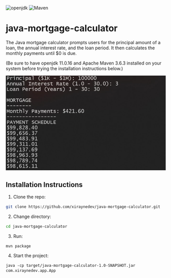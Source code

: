 ![openjdk](https://img.shields.io/badge/openjdk-11.0.16-blue)
![Maven](https://img.shields.io/badge/Maven-3.6.3-red)

# java-mortgage-calculator

The Java mortgage calculator prompts users for the principal amount of a loan, the annual interest rate, and the loan period. It then calculates the monthly payments until $0 is due.

(Be sure to have openjdk 11.0.16 and Apache Maven 3.6.3 installed on your system before trying the installation instructions below.)

![project screenshot](assets/project-screenshot.webp)

## Installation Instructions

1. Clone the repo:

```sh
git clone https://github.com/xiraynedev/java-mortgage-calculator.git
```

2. Change directory:

```sh
cd java-mortgage-calculator
```

3. Run:

```
mvn package
```

4. Start the project:

```
java -cp target/java-mortgage-calculator-1.0-SNAPSHOT.jar com.xiraynedev.app.App
```
